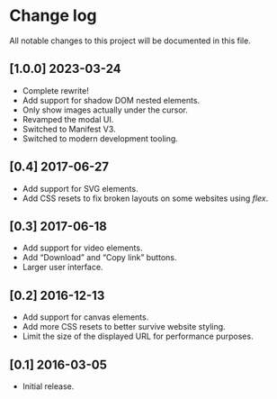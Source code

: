 # Change log

All notable changes to this project will be documented in this file.

## [1.0.0] 2023-03-24

- Complete rewrite!
- Add support for shadow DOM nested elements.
- Only show images actually under the cursor.
- Revamped the modal UI.
- Switched to Manifest V3.
- Switched to modern development tooling.

## [0.4] 2017-06-27

- Add support for SVG elements.
- Add CSS resets to fix broken layouts on some websites using *flex*.

## [0.3] 2017-06-18

- Add support for video elements.
- Add “Download” and “Copy link” buttons.
- Larger user interface.

## [0.2] 2016-12-13

- Add support for canvas elements.
- Add more CSS resets to better survive website styling.
- Limit the size of the displayed URL for performance purposes.

## [0.1] 2016-03-05

- Initial release.
